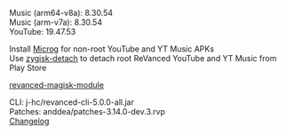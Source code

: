 Music (arm64-v8a): 8.30.54  
Music (arm-v7a): 8.30.54  
YouTube: 19.47.53  

Install [Microg](https://github.com/ReVanced/GmsCore/releases) for non-root YouTube and YT Music APKs  
Use [zygisk-detach](https://github.com/j-hc/zygisk-detach) to detach root ReVanced YouTube and YT Music from Play Store  

[revanced-magisk-module](https://github.com/j-hc/revanced-magisk-module)
  
CLI: j-hc/revanced-cli-5.0.0-all.jar  
Patches: anddea/patches-3.14.0-dev.3.rvp  
[Changelog](https://github.com/anddea/revanced-patches/releases/tag/v3.14.0-dev.3)  
